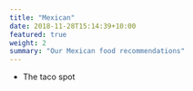 ```yaml
---
title: "Mexican"
date: 2018-11-28T15:14:39+10:00
featured: true
weight: 2
summary: "Our Mexican food recommendations"
---
```


* The taco spot